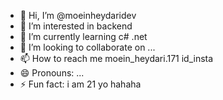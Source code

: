 - 👋 Hi, I’m @moeinheydaridev
- 👀 I’m interested in backend
- 🌱 I’m currently learning c# .net
- 💞️ I’m looking to collaborate on ...
- 📫 How to reach me moein_heydari.171   id_insta
- 😄 Pronouns: ...
- ⚡ Fun fact: i am 21 yo hahaha

<!---
moeinheydaridev/moeinheydaridev is a ✨ special ✨ repository because its `README.md` (this file) appears on your GitHub profile.
You can click the Preview link to take a look at your changes.
--->

